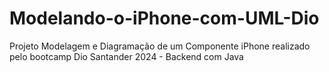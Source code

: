 # Modelando-o-iPhone-com-UML-Dio
Projeto Modelagem e Diagramação de um Componente iPhone realizado pelo bootcamp Dio Santander 2024 - Backend com Java
